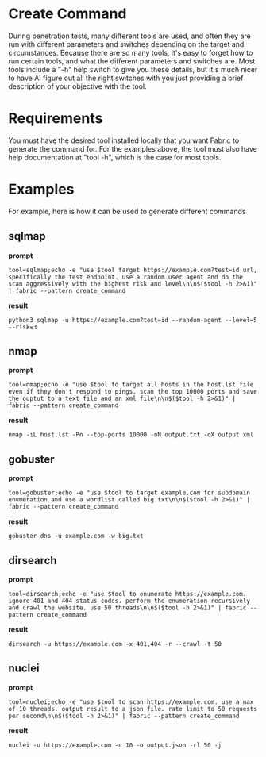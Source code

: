 # Create Command

During penetration tests, many different tools are used, and often they are run with different parameters and switches depending on the target and circumstances. Because there are so many tools, it's easy to forget how to run certain tools, and what the different parameters and switches are. Most tools include a "-h" help switch to give you these details, but it's much nicer to have AI figure out all the right switches with you just providing a brief description of your objective with the tool. 

# Requirements

You must have the desired tool installed locally that you want Fabric to generate the command for. For the examples above, the tool must also have help documentation at "tool -h", which is the case for most tools.

# Examples

For example, here is how it can be used to generate different commands


## sqlmap

**prompt**
```
tool=sqlmap;echo -e "use $tool target https://example.com?test=id url, specifically the test endpoint. use a random user agent and do the scan aggressively with the highest risk and level\n\n$($tool -h 2>&1)" | fabric --pattern create_command
```

**result**

```
python3 sqlmap -u https://example.com?test=id --random-agent --level=5 --risk=3
```

## nmap
**prompt**

```
tool=nmap;echo -e "use $tool to target all hosts in the host.lst file even if they don't respond to pings. scan the top 10000 ports and save the ouptut to a text file and an xml file\n\n$($tool -h 2>&1)" | fabric --pattern create_command
```

**result**

```
nmap -iL host.lst -Pn --top-ports 10000 -oN output.txt -oX output.xml
```

## gobuster

**prompt**
```
tool=gobuster;echo -e "use $tool to target example.com for subdomain enumeration and use a wordlist called big.txt\n\n$($tool -h 2>&1)" | fabric --pattern create_command
```
**result**

```
gobuster dns -u example.com -w big.txt
```


## dirsearch
**prompt**

```
tool=dirsearch;echo -e "use $tool to enumerate https://example.com. ignore 401 and 404 status codes. perform the enumeration recursively and crawl the website. use 50 threads\n\n$($tool -h 2>&1)" | fabric --pattern create_command
```

**result**

```
dirsearch -u https://example.com -x 401,404 -r --crawl -t 50
```

## nuclei

**prompt**
```
tool=nuclei;echo -e "use $tool to scan https://example.com. use a max of 10 threads. output result to a json file. rate limit to 50 requests per second\n\n$($tool -h 2>&1)" | fabric --pattern create_command
```
**result**
```
nuclei -u https://example.com -c 10 -o output.json -rl 50 -j
```
